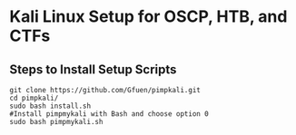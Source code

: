 # Kali Linux Setup for OSCP, HTB, and CTFs



## Steps to Install Setup Scripts


```
git clone https://github.com/Gfuen/pimpkali.git
cd pimpkali/
sudo bash install.sh
#Install pimpmykali with Bash and choose option 0
sudo bash pimpmykali.sh
```

